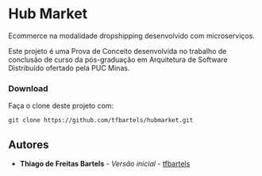 # Hub Market

Ecommerce na modalidade dropshipping desenvolvido com microserviços.

Este projeto é uma Prova de Conceito desenvolvida no trabalho de conclusão de curso da pós-graduação em Arquitetura de Software Distribuído ofertado pela PUC Minas.

### Download

Faça o clone deste projeto com: 
```
git clone https://github.com/tfbartels/hubmarket.git
```

## Autores
* **Thiago de Freitas Bartels** - *Versão inicial* - [tfbartels](https://github.com/tfbartels)